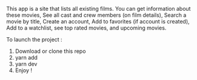 This app is a site that lists all existing films.
You can get information about these movies,
See all cast and crew members (on film details),
Search a movie by title,
Create an account,
Add to favorites (if account is created),
Add to a watchlist, see top rated movies, and upcoming movies.

To launch the project :

1. Download or clone this repo
2. yarn add
3. yarn dev
4. Enjoy !
